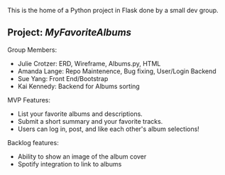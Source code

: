 This is the home of a Python project in Flask done by a small dev group.

Project: *MyFavoriteAlbums*
---------------------------

Group Members:

* Julie Crotzer: ERD, Wireframe, Albums.py, HTML
* Amanda Lange: Repo Maintenence, Bug fixing, User/Login Backend
* Sue Yang: Front End/Bootstrap
* Kai Kennedy: Backend for Albums sorting

MVP Features: 

* List your favorite albums and descriptions. 
* Submit a short summary and your favorite tracks.
* Users can log in, post, and like each other's album selections!

Backlog features: 

* Ability to show an image of the album cover
* Spotify integration to link to albums
